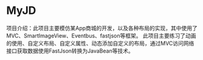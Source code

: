 # MyJD
 项目介绍：此项目主要模仿某App商城的开发，以及各种布局的实现，其中使用了MVC、SmartImageView、Eventbus、fastjson等框架。
         此项目主要练习了动画的使用、自定义布局、自定义属性、动态添加自定义的布局，通过MVC访问网络接口获取数据使用FastJson转换为JavaBean等技术。
